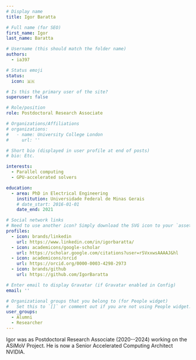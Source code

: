 ```yaml
---
# Display name
title: Igor Baratta

# Full name (for SEO)
first_name: Igor
last_name: Baratta

# Username (this should match the folder name)
authors:
  - ia397

# Status emoji
status:
  icon: 🇧🇷

# Is this the primary user of the site?
superuser: false

# Role/position
role: Postdoctoral Research Associate

# Organizations/Affiliations
# organizations:
#   - name: University College London
#     url: ''

# Short bio (displayed in user profile at end of posts)
# bio: Etc.

interests:
  - Parallel computing
  - GPU-accelerated solvers

education:
  - area: PhD in Electrical Engineering
    institution: Universidade Federal de Minas Gerais
    # date_start: 2016-01-01
    date_end: 2021

# Social network links
# Need to use another icon? Simply download the SVG icon to your `assets/media/icons/` folder.
profiles:
  - icon: brands/linkedin
    url: https://www.linkedin.com/in/igorbaratta/
  - icon: academicons/google-scholar
    url: https://scholar.google.com/citations?user=rSVxxwsAAAAJ&hl
  - icon: academicons/orcid
    url: https://orcid.org/0000-0003-4298-2973
  - icon: brands/github
    url: https://github.com/IgorBaratta

# Enter email to display Gravatar (if Gravatar enabled in Config)
email: ''

# Organizational groups that you belong to (for People widget)
#   Set this to `[]` or comment out if you are not using People widget.
user_groups:
  - Alumni
  - Researcher
---
```


Igor was as Postdoctoral Research Associate (2020--2024) working on the
ASiMoV Project. He is now a Senior Accelerated Computing Architect
NVIDIA.